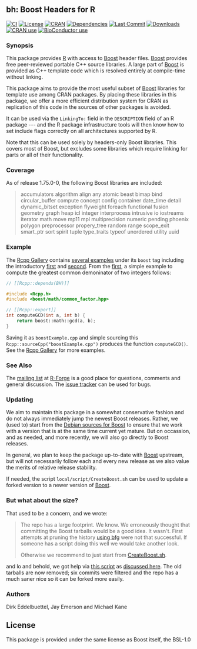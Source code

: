 ## bh: Boost Headers for R

[![CI](https://github.com/eddelbuettel/bh/workflows/ci/badge.svg)](https://github.com/eddelbuettel/bh/actions?query=workflow%3Aci)
[![License](https://img.shields.io/badge/license-BSL--1.0-brightgreen.svg?style=flat)](https://www.boost.org/users/license.html)
[![CRAN](http://www.r-pkg.org/badges/version/BH)](https://cran.r-project.org/package=BH) 
[![Dependencies](https://tinyverse.netlify.com/badge/BH)](https://cran.r-project.org/package=BH) 
[![Last Commit](https://img.shields.io/github/last-commit/eddelbuettel/bh)](https://github.com/eddelbuettel/bh)
[![Downloads](http://cranlogs.r-pkg.org/badges/BH?color=brightgreen)](https://www.r-pkg.org:443/pkg/BH) 
[![CRAN use](https://jangorecki.gitlab.io/rdeps/BH/CRAN_usage.svg?sanitize=true)](https://cran.r-project.org/package=BH)
[![BioConductor use](https://jangorecki.gitlab.io/rdeps/BH/BioC_usage.svg?sanitize=true)](https://cran.r-project.org/package=BH)

### Synopsis

This package provides [R](https://www.r-project.org) with access to
[Boost](https://www.boost.org/) header files.  [Boost](https://www.boost.org/)
provides free peer-reviewed portable C++ source libraries.  A large part of
[Boost](https://www.boost.org/) is provided as C++ template code which is
resolved entirely at compile-time without linking.  

This package aims to provide the most useful subset of
[Boost](https://www.boost.org/) libraries for template use among CRAN
packages. By placing these libraries in this package, we offer a more
efficient distribution system for CRAN as replication of this code in the
sources of other packages is avoided.

It can be used via the `LinkingTo:` field in the `DESCRIPTION` field of an R
package --- and the R package infrastructure tools will then know how to set
include flags correctly on all architectures supported by R.

Note that this can be used solely by headers-only Boost libraries. This
covers most of Boost, but excludes some libraries which require linking for
parts or all of their functionality. 

### Coverage

As of release 1.75.0-0, the following Boost libraries are included:

> accumulators algorithm align any atomic beast bimap bind circular_buffer
> compute concept config container date_time detail dynamic_bitset exception
> flyweight foreach functional fusion geometry graph heap icl integer
> interprocess intrusive io iostreams iterator math move mp11 mpl
> multiprecision numeric pending phoenix polygon preprocessor propery_tree
> random range scope_exit smart_ptr sort spirit tuple type_traits typeof
> unordered utility uuid

### Example

The [Rcpp Gallery](https://gallery.rcpp.org) contains [several
examples](https://gallery.rcpp.org/tags/boost/) under its `boost` tag including the introductory
[first](https://gallery.rcpp.org/articles/a-first-boost-example/) and
[second](https://gallery.rcpp.org/articles/a-second-boost-example/).  From the
[first](https://gallery.rcpp.org/articles/a-first-boost-example/), a simple example to compute the
greatest common demoninator of two integers follows:

```c++
// [[Rcpp::depends(BH)]]

#include <Rcpp.h>
#include <boost/math/common_factor.hpp>

// [[Rcpp::export]]
int computeGCD(int a, int b) {
    return boost::math::gcd(a, b);
}
```

Saving it as `boostExample.cpp` and simple sourcing this `Rcpp::sourceCpp("boostExample.cpp")`
produces the function `computeGCD()`.  See the [Rcpp Gallery](https://gallery.rcpp.org) for more
examples. 


### See Also

The [mailing list](http://lists.r-forge.r-project.org/cgi-bin/mailman/listinfo/boostheaders-devel)
at [R-Forge](http://www.r-forge.r-project.org) is a good place for questions,
comments and general discussion. The [issue tracker](https://github.com/eddelbuettel/bh/issues)
can be used for bugs.

### Updating

We aim to maintain this package in a somewhat conservative fashion and do not always
immediately jump the newest Boost releases.  Rather, we (used to) start from the
[Debian sources for Boost](https://packages.debian.org/sid/libboost-all-dev)
to ensure that we work with a version that is at the same time current yet
mature.  But on occassion, and as needed, and more recently, we will also go
directly to Boost releases. 

In general, we plan to keep the package up-to-date with [Boost](https://www.boost.org/)
upstream, but will not necessarily follow each and every new release as we
also value the merits of relative release stability. 

If needed, the script `local/script/CreateBoost.sh` can be used to update a forked
version to a newer version of [Boost](https://www.boost.org/).

### But what about the size?

That used to be a concern, and we wrote:

> The repo has a large footprint. We know. We erroneously thought that committing 
> the Boost tarballs would be a good idea. It wasn't. First attempts at pruning 
> the history [using bfg](https://rtyley.github.io/bfg-repo-cleaner/) were not that
> successful.  If someone has a script doing this well we would take another
> look.
> 
> Otherwise we recommend to just start from
> [CreateBoost.sh](https://github.com/eddelbuettel/bh/blob/master/local/scripts/CreateBoost.sh). 

and lo and behold, we got help via
[this script](https://github.com/eddelbuettel/bh/blob/master/local/scripts/git-remove.sh) as
[discussed here](https://github.com/eddelbuettel/bh/issues/34).  The old tarballs are now removed;
six commits were filtered and the repo has a much saner nice so it can be forked more easily.

### Authors

Dirk Eddelbuettel, Jay Emerson and Michael Kane

## License

This package is provided under the same license as Boost itself, the BSL-1.0
